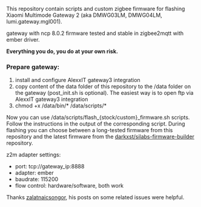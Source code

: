 This repository contain scripts and custom zigbee firmware for flashing Xiaomi Multimode Gateway 2 (aka DMWG03LM, DMWG04LM, lumi.gateway.mgl001).

gateway with ncp 8.0.2 firmware tested and stable in zigbee2mqtt with ember driver.

**Everything you do, you do at your own risk.**

### Prepare gateway:
1. install and configure AlexxIT gateway3 integration
2. copy content of the data folder of this repository to the /data folder on the gateway (post_init.sh is optional). The easiest way is to open ftp via AlexxIT gateway3 integration
3. chmod +x /data/bin/* /data/scripts/*

Now you can use /data/scripts/flash_{stock/custom}_firmware.sh scripts. Follow the instructions in the output of the corresponding script.
During flashing you can choose between a long-tested firmware from this repository and the latest firmware from the [darkxst/silabs-firmware-builder](https://github.com/darkxst/silabs-firmware-builder) repository.

z2m adapter settings:
- port: tcp://gateway_ip:8888
- adapter: ember
- baudrate: 115200
- flow control: hardware/software, both work

Thanks [zalatnaicsongor](https://github.com/zalatnaicsongor), his posts on some related issues were helpful.